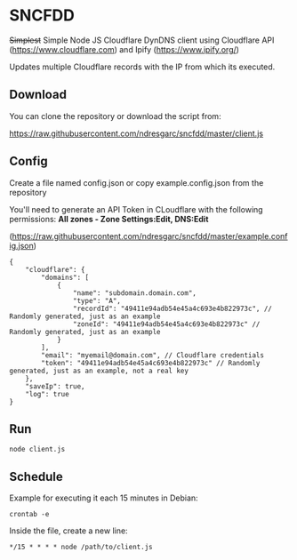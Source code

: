 # SNCFDD

~~Simplest~~ Simple Node JS Cloudflare DynDNS client using Cloudflare API (https://www.cloudflare.com) and Ipify (https://www.ipify.org/)

Updates multiple Cloudflare records with the IP from which its executed.


## Download

You can clone the repository or download the script from:

https://raw.githubusercontent.com/ndresgarc/sncfdd/master/client.js


## Config

Create a file named config.json or copy example.config.json from the repository

You'll need to generate an API Token in CLoudflare with the following permissions: **All zones - Zone Settings:Edit, DNS:Edit**

(https://raw.githubusercontent.com/ndresgarc/sncfdd/master/example.config.json)

```
{
	"cloudflare": {
		"domains": [
			{
				"name": "subdomain.domain.com",
				"type": "A",
				"recordId": "49411e94adb54e45a4c693e4b822973c", // Randomly generated, just as an example
				"zoneId": "49411e94adb54e45a4c693e4b822973c" // Randomly generated, just as an example
			}
		],
		"email": "myemail@domain.com", // Cloudflare credentials
		"token": "49411e94adb54e45a4c693e4b822973c" // Randomly generated, just as an example, not a real key
	},
	"saveIp": true,
	"log": true
}
```

## Run

```
node client.js
```


## Schedule

Example for executing it each 15 minutes in Debian:

```
crontab -e
```

Inside the file, create a new line:

```
*/15 * * * * node /path/to/client.js
```